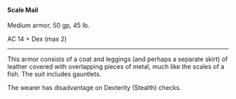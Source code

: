 #### Scale Mail

Medium armor, 50 gp, 45 lb.

AC 14 + Dex (max 2)

---

This armor consists of a coat and leggings (and perhaps a separate skirt) of leather covered with overlapping pieces of metal, much like the scales of a fish. The suit includes gauntlets.

The wearer has disadvantage on Dexterity (Stealth) checks.